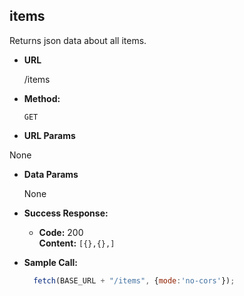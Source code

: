 **items**
----
  Returns json data about all items.

* **URL**

  /items

* **Method:**

  `GET`
  
*  **URL Params**

  None

* **Data Params**

  None

* **Success Response:**

  * **Code:** 200 <br />
    **Content:** `[{},{},]`

* **Sample Call:**

  ```javascript
    fetch(BASE_URL + "/items", {mode:'no-cors'});
  ```